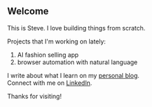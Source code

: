 ## Welcome

This is Steve. I love building things from scratch. 

Projects that I'm working on lately: 
1. AI fashion selling app
2. browser automation with natural language

I write about what I learn on my [personal blog](https://stevewanglog.com).  
Connect with me on [LinkedIn](https://www.linkedin.com/in/stevewang2000/).

Thanks for visiting!
